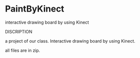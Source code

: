 # PaintByKinect
 interactive drawing board by using Kinect

DISCRIPTION

a project of our class. Interactive drawing board by using Kinect.

all files are in zip.